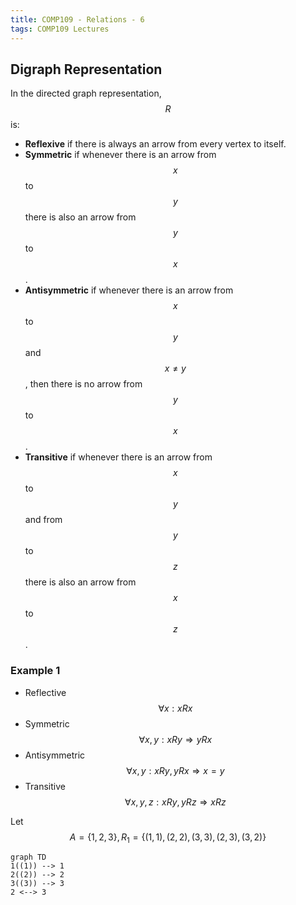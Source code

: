 ```yaml
---
title: COMP109 - Relations - 6
tags: COMP109 Lectures
---
```

## Digraph Representation
In the directed graph representation, $$R$$ is:

* **Reflexive** if there is always an arrow from every vertex to itself.
* **Symmetric** if whenever there is an arrow from $$x$$ to $$y$$ there is also an arrow from $$y$$ to $$x$$.
* **Antisymmetric** if  whenever there is an arrow from $$x$$ to $$y$$ and $$x\neq y$$, then there is no arrow from $$y$$ to $$x$$.
* **Transitive** if whenever there is an arrow from $$x$$ to $$y$$ and from $$y$$ to $$z$$ there is also an arrow from $$x$$ to $$z$$.

### Example 1

* Reflective $$\forall x:xRx$$
* Symmetric $$\forall x,y: xRy\Rightarrow yRx$$
* Antisymmetric $$\forall x,y:xRy,yRx\Rightarrow x=y$$
* Transitive $$\forall x,y,z:xRy,yRz\Rightarrow xRz$$

Let $$A=\{1,2,3\},R_1=\{(1,1),(2,2),(3,3),(2,3),(3,2)\}$$

```mermaid
graph TD
1((1)) --> 1
2((2)) --> 2
3((3)) --> 3
2 <--> 3
```
